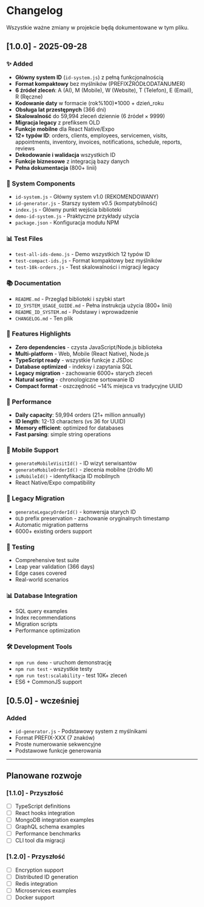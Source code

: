 # Changelog

Wszystkie ważne zmiany w projekcie będą dokumentowane w tym pliku.

## [1.0.0] - 2025-09-28

### ✨ Added
- **Główny system ID** (`id-system.js`) z pełną funkcjonalnością
- **Format kompaktowy** bez myślników (PREFIXŹRÓDŁODATANUMER)
- **6 źródeł zleceń**: A (AI), M (Mobile), W (Website), T (Telefon), E (Email), R (Ręczne)
- **Kodowanie daty** w formacie (rok%100)*1000 + dzień_roku
- **Obsługa lat przestępnych** (366 dni)
- **Skalowalność** do 59,994 zleceń dziennie (6 źródeł × 9999)
- **Migracja legacy** z prefiksem OLD
- **Funkcje mobilne** dla React Native/Expo
- **12+ typów ID**: orders, clients, employees, servicemen, visits, appointments, inventory, invoices, notifications, schedule, reports, reviews
- **Dekodowanie i walidacja** wszystkich ID
- **Funkcje biznesowe** z integracją bazy danych
- **Pełna dokumentacja** (800+ linii)

### 🔧 System Components
- `id-system.js` - Główny system v1.0 (REKOMENDOWANY)
- `id-generator.js` - Starszy system v0.5 (kompatybilność)
- `index.js` - Główny punkt wejścia biblioteki
- `demo-id-system.js` - Praktyczne przykłady użycia
- `package.json` - Konfiguracja modułu NPM

### 📊 Test Files
- `test-all-ids-demo.js` - Demo wszystkich 12 typów ID
- `test-compact-ids.js` - Format kompaktowy bez myślników
- `test-10k-orders.js` - Test skalowalności i migracji legacy

### 📚 Documentation
- `README.md` - Przegląd biblioteki i szybki start
- `ID_SYSTEM_USAGE_GUIDE.md` - Pełna instrukcja użycia (800+ linii)
- `README_ID_SYSTEM.md` - Podstawy i wprowadzenie
- `CHANGELOG.md` - Ten plik

### 🎯 Features Highlights
- **Zero dependencies** - czysta JavaScript/Node.js biblioteka
- **Multi-platform** - Web, Mobile (React Native), Node.js
- **TypeScript ready** - wszystkie funkcje z JSDoc
- **Database optimized** - indeksy i zapytania SQL
- **Legacy migration** - zachowanie 6000+ starych zleceń
- **Natural sorting** - chronologiczne sortowanie ID
- **Compact format** - oszczędność ~14% miejsca vs tradycyjne UUID

### 🚀 Performance
- **Daily capacity**: 59,994 orders (21+ million annually)
- **ID length**: 12-13 characters (vs 36 for UUID)  
- **Memory efficient**: optimized for databases
- **Fast parsing**: simple string operations

### 📱 Mobile Support
- `generateMobileVisitId()` - ID wizyt serwisantów
- `generateMobileOrderId()` - zlecenia mobilne (źródło M)
- `isMobileId()` - identyfikacja ID mobilnych
- React Native/Expo compatibility

### 🔄 Legacy Migration
- `generateLegacyOrderId()` - konwersja starych ID
- `OLD` prefix preservation - zachowanie oryginalnych timestamp
- Automatic migration patterns
- 6000+ existing orders support

### 🧪 Testing
- Comprehensive test suite
- Leap year validation (366 days)
- Edge cases covered
- Real-world scenarios

### 📊 Database Integration
- SQL query examples
- Index recommendations  
- Migration scripts
- Performance optimization

### 🛠️ Development Tools
- `npm run demo` - uruchom demonstrację
- `npm run test` - wszystkie testy
- `npm run test:scalability` - test 10K+ zleceń
- ES6 + CommonJS support

## [0.5.0] - wcześniej

### Added
- `id-generator.js` - Podstawowy system z myślnikami
- Format PREFIX-XXX (7 znaków)
- Proste numerowanie sekwencyjne
- Podstawowe funkcje generowania

---

## Planowane rozwoje

### [1.1.0] - Przyszłość
- [ ] TypeScript definitions
- [ ] React hooks integration
- [ ] MongoDB integration examples
- [ ] GraphQL schema examples
- [ ] Performance benchmarks
- [ ] CLI tool dla migracji

### [1.2.0] - Przyszłość  
- [ ] Encryption support
- [ ] Distributed ID generation
- [ ] Redis integration
- [ ] Microservices examples
- [ ] Docker support